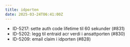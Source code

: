 ```yaml
---
title: idporten
date: 2025-03-24T06:41:00Z
---
```

- ID-5217: sette auth code lifetime til 60 sekunder (#831)
- ID-5202: legg til entraid acr verdi i ansattporten (#830)
- ID-5209: email claim i idporten (#828)


